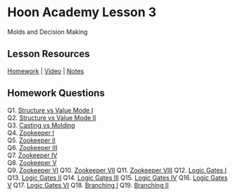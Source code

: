 # Hoon Academy Lesson 3
Molds and Decision Making

## Lesson Resources
[Homework](https://forms.gle/FFPMn5ByvVPoHhz38) | [Video](https://youtu.be/hxKw_FQnrqs) | [Notes](https://github.com/tamlut-modnys/curriculum/blob/main/ha-23-3/ha3/lesson3.md)

## Homework Questions
Q1. [Structure vs Value Mode I](./hw3/q01.hoon)  
Q2. [Structure vs Value Mode II](./hw3/q02.hoon)  
Q3. [Casting vs Molding](./hw3/q03.hoon)  
Q4. [Zookeeper I](./hw3/q04.hoon)  
Q5. [Zookeeper II](./hw3/q05.hoon)  
Q6. [Zookeeper III](./hw3/q06.hoon)  
Q7. [Zookeeper IV](./hw3/q07.hoon)  
Q8. [Zookeeper V](./hw3/q08.hoon)  
Q9. [Zookeeper VI](./hw3/q09.hoon)
Q10. [Zookeeper VII](./hw3/q10.hoon)
Q11. [Zookeeper VIII](./hw3/q11.hoon)
Q12. [Logic Gates I](./hw3/q12.hoon)
Q13. [Logic Gates II](./hw3/q13.hoon)
Q14. [Logic Gates III](./hw3/q14.hoon)
Q15. [Logic Gates IV](./hw3/q15.hoon)
Q16. [Logic Gates V](./hw3/q16.hoon)
Q17. [Logic Gates VI](./hw3/q17.hoon)
Q18. [Branching I](./hw3/q18.hoon)
Q19. [Branching II](./hw3/q19.hoon)